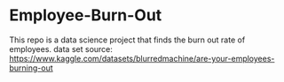 # Employee-Burn-Out
This repo is a data science project that finds the burn out rate of employees.
data set source: https://www.kaggle.com/datasets/blurredmachine/are-your-employees-burning-out
